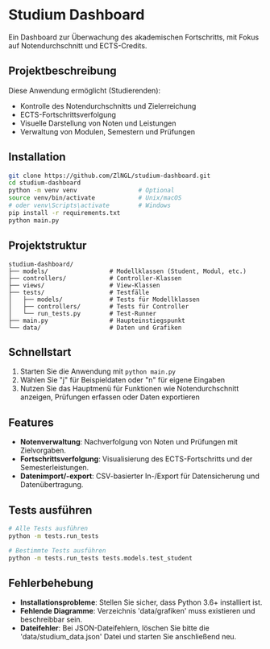 # Studium Dashboard

Ein Dashboard zur Überwachung des akademischen Fortschritts, mit Fokus auf Notendurchschnitt und ECTS-Credits.

## Projektbeschreibung
Diese Anwendung ermöglicht (Studierenden):
- Kontrolle des Notendurchschnitts und Zielerreichung
- ECTS-Fortschrittsverfolgung
- Visuelle Darstellung von Noten und Leistungen
- Verwaltung von Modulen, Semestern und Prüfungen

## Installation
```bash
git clone https://github.com/ZlNGL/studium-dashboard.git
cd studium-dashboard
python -m venv venv                 # Optional
source venv/bin/activate            # Unix/macOS
# oder venv\Scripts\activate        # Windows
pip install -r requirements.txt
python main.py
```

## Projektstruktur
```
studium-dashboard/
├── models/                 # Modellklassen (Student, Modul, etc.)
├── controllers/            # Controller-Klassen
├── views/                  # View-Klassen
├── tests/                  # Testfälle
│   ├── models/             # Tests für Modellklassen
│   ├── controllers/        # Tests für Controller
│   └── run_tests.py        # Test-Runner
├── main.py                 # Haupteinstiegspunkt
└── data/                   # Daten und Grafiken
```

## Schnellstart
1. Starten Sie die Anwendung mit `python main.py`
2. Wählen Sie "j" für Beispieldaten oder "n" für eigene Eingaben
3. Nutzen Sie das Hauptmenü für Funktionen wie Notendurchschnitt anzeigen, Prüfungen erfassen oder Daten exportieren

## Features
- **Notenverwaltung**: Nachverfolgung von Noten und Prüfungen mit Zielvorgaben.
- **Fortschrittsverfolgung**: Visualisierung des ECTS-Fortschritts und der Semesterleistungen.
- **Datenimport/-export**: CSV-basierter In-/Export für Datensicherung und Datenübertragung.

## Tests ausführen
```bash
# Alle Tests ausführen
python -m tests.run_tests

# Bestimmte Tests ausführen
python -m tests.run_tests tests.models.test_student

```

## Fehlerbehebung
- **Installationsprobleme**: Stellen Sie sicher, dass Python 3.6+ installiert ist.
- **Fehlende Diagramme**: Verzeichnis 'data/grafiken' muss existieren und beschreibbar sein.
- **Dateifehler**: Bei JSON-Dateifehlern, löschen Sie bitte die 'data/studium_data.json' Datei und starten Sie anschließend neu.